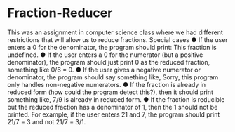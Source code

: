 # Fraction-Reducer
This was an assignment in computer science class where we had different restrictions that will allow us to reduce fractions.  Special cases ● If the user enters a 0 for the denominator, the program should print: This fraction is undefined. ● If the user enters a 0 for the numerator (but a positive denominator), the program should just print 0 as the reduced fraction, something like 0/6 = 0. ● If the user gives a negative numerator or denominator, the program should say something like, Sorry, this program only handles non-negative numerators. ● If the fraction is already in reduced form (how could the program detect this?), then it should print something like, 7/9 is already in reduced form. ● If the fraction is reducible but the reduced fraction has a denominator of 1, then the 1 should not be printed. For example, if the user enters 21 and 7, the program should print 21/7 = 3 and not 21/7 = 3/1.
